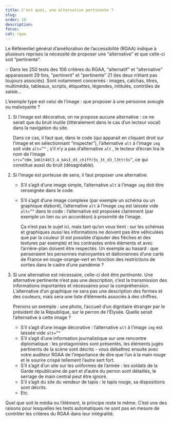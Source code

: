```yaml
---
title: C’est quoi, une alternative pertinente ? 
slug: 
order: 19
description: 
focus: 
cat: rgaa
---
```

Le Référentiel général d’amélioration de l’accessibilité (RGAA) indique à plusieurs reprises la nécessité de proposer une “alternative” et que celle-ci soit “pertinente”.

<span aria-hidden="true">💡 </span>Dans les 250 tests des 106 critères du RGAA, “alternatif” et “alternative” apparaissent 29 fois, “pertinent” et “pertinente” 21 (les deux n’étant pas toujours associés). Sont notamment concernés : images, catchas, titres, multimédia, tableaux, scripts, étiquettes, légendes, intitulés, contrôles de saisie…

L’exemple type est celui de l’image : que proposer à une personne aveugle ou malvoyante ?

1. Si l’image est décorative, on ne propose aucune alternative : ce ne serait que du bruit inutile (littéralement dans le cas d’un lecteur vocal) dans la navigation du site.

    Dans ce cas, il faut que, dans le code (qui apparait en cliquant droit sur l’image et en sélectionnant “inspecter”), l’alternative `alt` à l’image `img` soit vide `alt=”“` ; s’il n’y a pas d’alternative `alt` , le lecteur d’écran lira le nom de l’image `src=”n0m_1mb1t4bl3_4_b4s3_d3_ch1ffr3s_3t_d3_l3ttr3s”`, ce qui constitue aussi du bruit (désagréable).
    
2. Si l’image est porteuse de sens, il faut proposer une alternative.
    * S’il s’agit d’une image simple, l’alternative  `alt` à l’image `img` doit être renseignée dans le code.
    * S’il s’agit d’une image complexe (par exemple un schéma ou un graphique élaboré), l’alternative  `alt` à l’image `img` est laissée vide  `alt=”“` dans le code : l’alternative est proposée clairement (par exemple un lien ou un accordéon) à proximité de l’image.
        
        Ça n’est pas le sujet ici, mais tant qu’on vous tient : sur les schémas et graphiques *aussi* les informations ne doivent pas être véhiculées que par la couleur (il est possible d’ajouter des flèches et des textures par exemple) et les contrastes entre éléments et avec l’arrière-plan doivent être respectés. Un exemple au hasard : que penseraient les personnes malvoyantes et daltoniennes d’une carte de France en rouge-orange-vert en fonction des restrictions de sorties dans le cadre d’une pandémie ?
        
3. Si une alternative est nécessaire, celle-ci doit être *pertinente*. Une alternative pertinente n’est pas une description, c’est la transmission des informations importantes et nécessaires pour la compréhension. L’alternative d’un graphique ne sera pas une description des formes et des couleurs, mais sera une liste d’éléments associés à des chiffres.
    
    Prenons un exemple : une photo, l’accueil d’un dignitaire étranger par le président de la République, sur le perron de l’Élysée. Quelle serait l’alternative à cette image ?
    
    - S’il s’agit d’une image décorative : l’alternative  `alt` à l’image `img` est laissée vide  `alt=”“`
    - S’il s’agit d’une information journalistique sur une rencontre diplomatique : les protagonistes sont présentés, les éléments jugés pertinents de la scène sont décrits - vous débattrez ensuite avec votre auditeur RGAA de l’importance de dire que l’un à la main rouge et le sourire crispé tellement l’autre sert fort.
    - S’il s’agit d’un site sur les uniformes de l’armée : les soldats de la Garde républicaine de part et d’autre du perron sont détaillés, le serrage de main central peut être ignoré.
    - S’il s’agit du site du vendeur de tapis : le tapis rouge, sa dispositions sont décrits.
    - Etc.

Quel que soit le média ou l’élément, le principe reste le même. C’est une des raisons pour lesquelles les tests automatiques ne sont pas en mesure de contrôler les critères du RGAA dans leur intégralité.